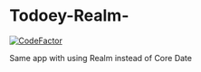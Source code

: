 # Todoey-Realm-
[![CodeFactor](https://www.codefactor.io/repository/github/prefect1109/todoey-realm-/badge)](https://www.codefactor.io/repository/github/prefect1109/todoey-realm-)

Same app with using Realm instead of Core Date
